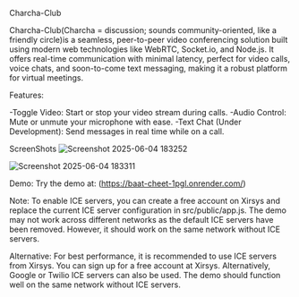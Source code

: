 Charcha-Club

Charcha-Club(Charcha = discussion; sounds community-oriented, like a friendly circle)is a seamless, peer-to-peer video conferencing solution built using modern web technologies like WebRTC, Socket.io, and Node.js. It offers real-time communication with minimal latency, perfect for video calls, voice chats, and soon-to-come text messaging, making it a robust platform for virtual meetings.


Features:

-Toggle Video: Start or stop your video stream during calls. -Audio Control: Mute or unmute your microphone with ease. -Text Chat (Under Development): Send messages in real time while on a call.

ScreenShots
![Screenshot 2025-06-04 183252](https://github.com/user-attachments/assets/3a505c1a-c951-4e64-b0d6-c5e921aed2e8)

![Screenshot 2025-06-04 183311](https://github.com/user-attachments/assets/bd1894cb-27d4-4e07-8bee-d88797f14912)



Demo:
Try the demo at: (https://baat-cheet-1pgl.onrender.com/)


Note:
To enable ICE servers, you can create a free account on Xirsys and replace the current ICE server configuration in src/public/app.js. The demo may not work across different networks as the default ICE servers have been removed. However, it should work on the same network without ICE servers.


Alternative:
For best performance, it is recommended to use ICE servers from Xirsys. You can sign up for a free account at Xirsys. Alternatively, Google or Twilio ICE servers can also be used. The demo should function well on the same network without ICE servers.
